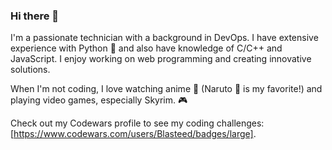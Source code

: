 ### Hi there 👋

I'm a passionate technician with a background in DevOps. I have extensive experience with Python 🐍 and also have knowledge of C/C++ and JavaScript. I enjoy working on web programming and creating innovative solutions.

When I'm not coding, I love watching anime 🎌 (Naruto 🍥 is my favorite!) and playing video games, especially Skyrim. 🎮

Check out my Codewars profile to see my coding challenges: [https://www.codewars.com/users/Blasteed/badges/large].
